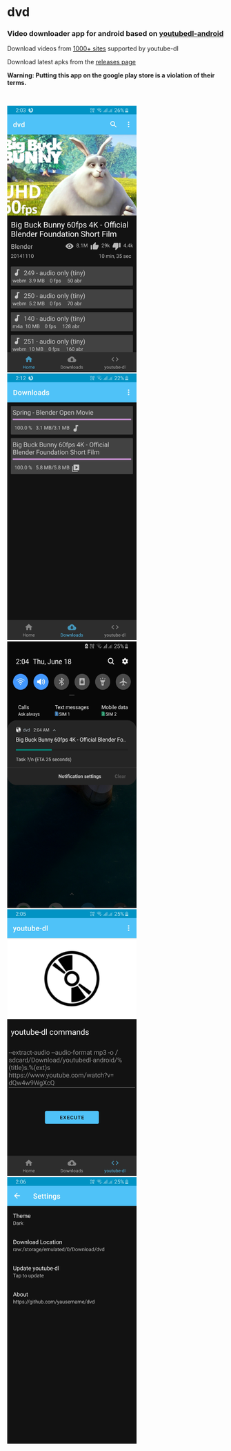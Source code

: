 # dvd

### Video downloader app for android based on [youtubedl-android](https://github.com/yausername/youtubedl-android)

Download videos from [1000+ sites](https://ytdl-org.github.io/youtube-dl/supportedsites.html) supported by youtube-dl

Download latest apks from the [releases page](https://github.com/yausername/dvd/releases)

**Warning: Putting this app on the google play store is a violation of their terms.**

</br>

<img src="./fastlane/metadata/android/en-US/images/phoneScreenshots/1.jpg" alt="screenshot1" width="300"/> <img src="./fastlane/metadata/android/en-US/images/phoneScreenshots/2.jpg" alt="screenshot2" width="300"/>
</br>
<img src="./fastlane/metadata/android/en-US/images/phoneScreenshots/3.jpg" alt="screenshot3" width="300"/> <img src="./fastlane/metadata/android/en-US/images/phoneScreenshots/4.jpg" alt="screenshot4" width="300"/>
</br>
<img src="./fastlane/metadata/android/en-US/images/phoneScreenshots/5.jpg" alt="screenshot5" width="300"/>
